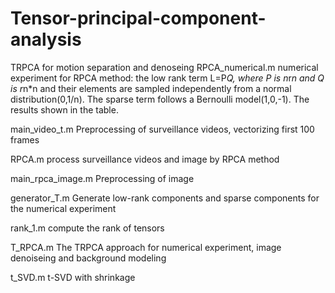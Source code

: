 # Tensor-principal-component-analysis
 TRPCA for motion separation and denoseing
RPCA_numerical.m 
numerical experiment for RPCA method: the low rank term L=P*Q, where P is n*r*n and Q is r*n*n and their elements are sampled independently from a normal distribution(0,1/n). The sparse term follows a Bernoulli model(1,0,-1). The results shown in the table.

main_video_t.m
Preprocessing of surveillance videos, vectorizing first 100 frames

RPCA.m
process surveillance videos and image by RPCA method

main_rpca_image.m
Preprocessing of image

generator_T.m
Generate low-rank components and sparse components for the numerical experiment

rank_1.m
compute the rank of tensors

T_RPCA.m
The TRPCA approach for numerical experiment, image denoiseing and background modeling

t_SVD.m
t-SVD with shrinkage
